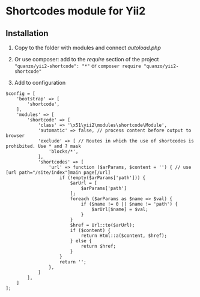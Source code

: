 Shortcodes module for Yii2
==========================

Installation
------------

1.  Copy to the folder with modules and connect *autoload.php*

2.  Or use composer: add to the *require* section of the project
    `"quanzo/yii2-shortcode": "*"` or `composer require
    "quanzo/yii2-shortcode"`

3.  Add to configuration

~~~~~~~~~~~~~~~~~~~~~~~~~~~~~~~~~~~~~~~~~~~~~~~~~~~~~~~~~~~~~~~~~~~~~~~~~~~~~~~~
$config = [
    'bootstrap' => [
        'shortcode',
    ],
    'modules' => [
        'shortcode' => [
            'class' => '\x51\yii2\modules\shortcode\Module',
			'automatic' => false, // process content before output to browser
			'exclude' => [ // Routes in which the use of shortcodes is prohibited. Use * and ? mask
				'blocks/*',
			],
			'shortcodes' => [
				'url' => function ($arParams, $content = '') { // use [url path="/site/index"]main page[/url] 
					if (!empty($arParams['path'])) {
						$arUrl = [
							$arParams['path']
						];
						foreach ($arParams as $name => $val) {
							if ($name != 0 || $name != 'path') {
								$arUrl[$name] = $val;
							}
						}
						$href = Url::to($arUrl);
						if ($content) {
							return Html::a($content, $href);
						} else {
							return $href;
						}
					}
					return '';
				},
			]
        ],
    ]
];
~~~~~~~~~~~~~~~~~~~~~~~~~~~~~~~~~~~~~~~~~~~~~~~~~~~~~~~~~~~~~~~~~~~~~~~~~~~~~~~~
